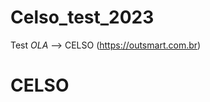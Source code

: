 # Celso_test_2023

Test
*OLA*
--> CELSO
(https://outsmart.com.br)

<h1>CELSO</h1>
<script> 
  alert.log "CElso"

Para acessar click aqui : (https://github.com/celsoteofilo)


<p align="center">
<img src="http://img.shields.io/static/v1?label=STATUS&message=EM%20DESENVOLVIMENTO&color=GREEN&style=for-the-badge"/>
</p>
